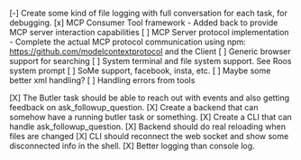 [-] Create some kind of file logging with full conversation for each task, for debugging. <!-- Utility created in backend/src/utils/logger.ts. Next step: Integration. -->
[x] MCP Consumer Tool framework - Added back to provide MCP server interaction capabilities
[ ] MCP Server protocol implementation - Complete the actual MCP protocol communication using npm: https://github.com/modelcontextprotocol and the Client
[ ] Generic browser support for searching
[ ] System terminal and file system support. See Roos system prompt
[ ] SoMe support, facebook, insta, etc.
[ ] Maybe some better xml handling?
[ ] Handling errors from tools

[X] The Butler task should be able to reach out with events and also getting feedback on ask_followup_question.
[X] Create a backend that can somehow have a running butler task or something.
[X] Create a CLI that can handle ask_followup_question.
[X] Backend should do real reloading when files are changed
[X] CLI should reconnect the web socket and show some disconnected info in the shell.
[X] Better logging than console log.